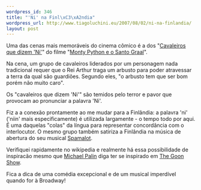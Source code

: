 ```yaml
--- 
wordpress_id: 346
title: "'Ni' na Finl\xC3\xA2ndia"
wordpress_url: http://www.tiagoluchini.eu/2007/08/02/ni-na-finlandia/
layout: post
---
```

Uma das cenas mais memoráveis do cinema cômico é a dos "[Cavaleiros que dizem 'Ni'](http://en.wikipedia.org/wiki/Knights_who_say_Ni)" do filme "[Monty Python e o Santo Graal](http://www.imdb.com/title/tt0071853/)".

Na cena, um grupo de cavaleiros liderados por um personagem nada tradicional requer que o Rei Arthur traga um arbusto para poder atravessar a terra da qual são guardiões. Segundo eles, "o arbusto tem que ser bom porém não muito caro".

Os "cavaleiros que dizem 'Ni'" são temidos pelo terror e pavor que provocam ao pronunciar a palavra 'Ni'.

Fiz a a conexão prontamente ao me mudar para a Finlândia: a palavra 'ni' ('niin' mais especificamente) é utilizada largamente - o tempo todo por aqui. É uma daquelas "colas" da língua para representar concordância com o interlocutor. O mesmo grupo também satiriza a Finlândia na música de abertura do seu musical [Spamalot](http://en.wikipedia.org/wiki/Spamalot).

Verifiquei rapidamente no wikipedia e realmente há essa possibilidade de inspiracão mesmo que [Michael Palin](http://www.imdb.com/name/nm0001589/) diga ter se inspirado em [The Goon Show](http://en.wikipedia.org/wiki/The_Goon_Show).

Fica a dica de uma comédia excepcional e de um musical imperdível quando for à Broadway!
